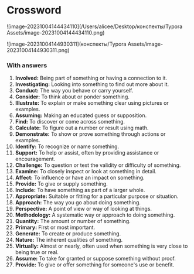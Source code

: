 # Crossword

![image-20231004144434110](/Users/alicee/Desktop/конспекты/Typora Assets/image-20231004144434110.png)

![image-20231004144930311](конспекты/Typora Assets/image-20231004144930311.png)

### With answers

1. **Involved:** Being part of something or having a connection to it.
2. **Investigating:** Looking into something to find out more about it.
3. **Conduct:** The way you behave or carry yourself.
4. **Consider:** To think about or ponder something.
5. **Illustrate:** To explain or make something clear using pictures or examples.
6. **Assuming:** Making an educated guess or supposition.
7. **Find:** To discover or come across something.
8. **Calculate:** To figure out a number or result using math.
9. **Demonstrate:** To show or prove something through actions or examples.
10. **Identify:** To recognize or name something.
11. **Support:** To help or assist, often by providing assistance or encouragement.
12. **Challenge:** To question or test the validity or difficulty of something.
13. **Examine:** To closely inspect or look at something in detail.
14. **Affect:** To influence or have an impact on something.
15. **Provide:** To give or supply something.
16. **Include:** To have something as part of a larger whole.
17. **Appropriate:** Suitable or fitting for a particular purpose or situation.
18. **Approach:** The way you go about doing something.
19. **Perspective:** A point of view or way of looking at things.
20. **Methodology:** A systematic way or approach to doing something.
21. **Quantity:** The amount or number of something.
22. **Primary:** First or most important.
23. **Generate:** To create or produce something.
24. **Nature:** The inherent qualities of something.
25. **Virtually:** Almost or nearly, often used when something is very close to being true or real.
26. **Assume:** To take for granted or suppose something without proof.
27. **Provide:** To give or offer something for someone's use or benefit.



